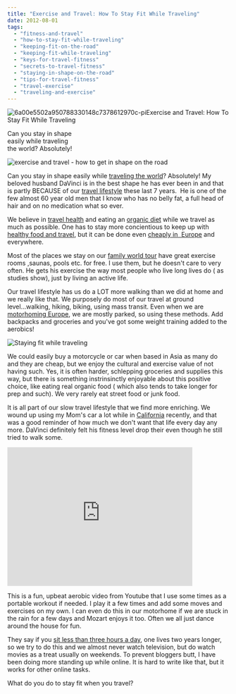 ```yaml
---
title: "Exercise and Travel: How To Stay Fit While Traveling"
date: 2012-08-01
tags: 
  - "fitness-and-travel"
  - "how-to-stay-fit-while-traveling"
  - "keeping-fit-on-the-road"
  - "keeping-fit-while-traveling"
  - "keys-for-travel-fitness"
  - "secrets-to-travel-fitness"
  - "staying-in-shape-on-the-road"
  - "tips-for-travel-fitness"
  - "travel-exercise"
  - "traveling-and-exercise"
---
```


![6a00e5502a950788330148c7378612970c-pi](https://pub-ac94b3f306b24c0dba4238943c97f2e1.r2.dev/6a00e5502a950788330176162b8b30970c.jpg)Exercise and Travel: How To  
Stay Fit While Traveling  
  
Can you stay in shape  
easily while traveling  
the world? Absolutely!

<!--more-->  
[](https://pub-ac94b3f306b24c0dba4238943c97f2e1.r2.dev/6a00e5502a950788330177431bce5b970d-1024x768-1.jpg)![exercise and travel - how to get in shape on the road](https://pub-ac94b3f306b24c0dba4238943c97f2e1.r2.dev/6a00e5502a95078833016768366424970b.jpg)  
  
Can you stay in shape easily while [traveling the world](https://pub-ac94b3f306b24c0dba4238943c97f2e1.r2.dev/2009/04/how-to-travel-the-world-as-a-digital-nomad-family.html "traveling the world")? Absolutely! My beloved husband DaVinci is in the best shape he has ever been in and that is partly BECAUSE of our [travel lifestyle](https://pub-ac94b3f306b24c0dba4238943c97f2e1.r2.dev/2011/07/what-our-nomadic-travel-lifestyle-looks-like-family-fun.html "travel lifestyle") these last 7 years.  He is one of the few almost 60 year old men that I know who has no belly fat, a full head of hair and on no medication what so ever.  
  
We believe in [travel health](https://pub-ac94b3f306b24c0dba4238943c97f2e1.r2.dev/health-and-travel/ "travel health") and eating an [organic diet](https://pub-ac94b3f306b24c0dba4238943c97f2e1.r2.dev/2012/04/health-organic-raw-foods-and-travel.html#more "organic food and travel") while we travel as much as possible. One has to stay more concientious to keep up with [healthy food and travel](https://pub-ac94b3f306b24c0dba4238943c97f2e1.r2.dev/2012/06/healthy-food-and-travel.html#more "healthy food and travel"), but it can be done even [cheaply in  Europe](https://pub-ac94b3f306b24c0dba4238943c97f2e1.r2.dev/2008/09/how-to-eat-heal.html "how to eat cheaply and healthy in Europe") and everywhere.  
  
Most of the places we stay on our [family world tour](https://pub-ac94b3f306b24c0dba4238943c97f2e1.r2.dev/2012/01/amazing-family-world-tour.html "family world tour") have great exercise rooms ,saunas, pools etc. for free. I use them, but he doesn't care to very often. He gets his exercise the way most people who live long lives do ( as studies show), just by living an active life.  
  
Our travel lifestyle has us do a LOT more walking than we did at home and we really like that. We purposely do most of our travel at ground level...walking, hiking, biking, using mass transit. Even when we are [motorhoming Europe](https://pub-ac94b3f306b24c0dba4238943c97f2e1.r2.dev/2012/06/motorhoming-travels-in-europe-.html "motorhoming Europe"), we are mostly parked, so using these methods. Add backpacks and groceries and you've got some weight training added to the aerobics!  
  
![Staying fit while traveling](https://pub-ac94b3f306b24c0dba4238943c97f2e1.r2.dev/6a00e5502a950788330176162bb1a9970c.jpg)  
  
  
We could easily buy a motorcycle or car when based in Asia as many do and they are cheap, but we enjoy the cultural and exercise value of not having such. Yes, it is often harder, schlepping groceries and supplies this way, but there is something instrinsinctly enjoyable about this positive choice, like eating real organic food ( which also tends to take longer for prep and such). We very rarely eat street food or junk food.  
  
It is all part of our slow travel lifestyle that we find more enriching. We wound up using my Mom's car a lot while in [California](https://pub-ac94b3f306b24c0dba4238943c97f2e1.r2.dev/2012/02/beautiful-capitola-californias-oldest-beach.html "California") recently, and that was a good reminder of how much we don't want that life every day any more. DaVinci definitely felt his fitness level drop their even though he still tried to walk some.  
  

<iframe src="http://www.youtube.com/embed/SQyWSqgJGZM?rel=0" frameborder="0" height="315" width="420"></iframe>

  
  
This is a fun, upbeat aerobic video from Youtube that I use some times as a portable workout if needed. I play it a few times and add some moves and exercises on my own. I can even do this in our motorhome if we are stuck in the rain for a few days and Mozart enjoys it too. Often we all just dance around the house for fun.  
  
They say if you [sit less than three hours a day,](http://www.cbc.ca/news/health/story/2012/07/09/sedentary-behaviour-life-expectancy.html?cmp=rss "sit less than three hours a day for health") one lives two years longer, so we try to do this and we almost never watch television, but do watch movies as a treat usually on weekends. To prevent bloggers butt, I have been doing more standing up while online. It is hard to write like that, but it works for other online tasks.  
  
What do you do to stay fit when you travel?
